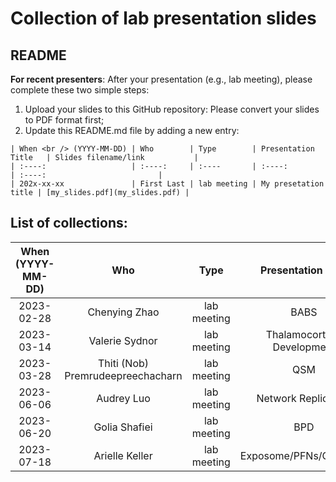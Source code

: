 # Collection of lab presentation slides

## README
**For recent presenters**: After your presentation (e.g., lab meeting), please complete these two simple steps:

1. Upload your slides to this GitHub repository: Please convert your slides to PDF format first;
2. Update this README.md file by adding a new entry:

```
| When <br /> (YYYY-MM-DD) | Who        | Type        | Presentation Title   | Slides filename/link           |
| :----:                   | :----:     | :----       | :----:               | :----:                         |
| 202x-xx-xx               | First Last | lab meeting | My presetation title | [my_slides.pdf](my_slides.pdf) |
```

## List of collections:
| When <br /> (YYYY-MM-DD) | Who  | Type | Presentation Title  | Slides filename/link    |
| :----:        | :----:   | :----:     | :----:         | :----:        |
| 2023-02-28 | Chenying Zhao | lab meeting | BABS | [labMeeting_BABS_Chenying_toLab_20230228.pdf](labMeeting_BABS_Chenying_toLab_20230228.pdf) |
| 2023-03-14 | Valerie Sydnor | lab meeting | Thalamocortical Development | [Sydnor_LabMeeting_3.14.23_ThalamocorticalDevelopment.pdf](Sydnor_LabMeeting_3.14.23_ThalamocorticalDevelopment.pdf) |
| 2023-03-28 | Thiti (Nob) Premrudeepreechacharn | lab meeting | QSM | [Premrudeepreechacharn_LabMeeting_03.28.23_QSM.pdf](Premrudeepreechacharn_LabMeeting_03.28.23_QSM.pdf) |
| 2023-06-06 | Audrey Luo | lab meeting | Network Replication | [Luo_NetworkReplication.pdf](Luo_NetworkReplication.pdf) |
| 2023-06-20 | Golia Shafiei | lab meeting | BPD | [Shafiei_LabMeeting_6.20.23_BPD.pdf](Shafiei_LabMeeting_6.20.23_BPD.pdf) |
| 2023-07-18 | Arielle Keller | lab meeting | Exposome/PFNs/Cognition | |

